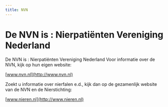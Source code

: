 ```yaml
---
title: NVN
---
```


# De NVN is : Nierpatiënten Vereniging Nederland

De NVN is : Nierpatiënten Vereniging Nederland
Voor informatie over de NVN, kijk op hun eigen website:

[www.nvn.nl](http://www.nvn.nl)

Zoekt u informatie over nierfalen e.d., kijk dan op de gezamenlijk website van de NVN en de Nierstichting:

[www.nieren.nl](http://www.nieren.nl)
